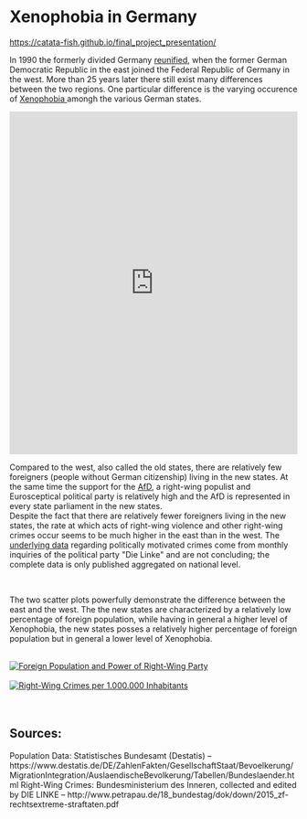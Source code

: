 # Xenophobia in Germany

https://catata-fish.github.io/final_project_presentation/

In 1990 the formerly divided Germany <a href="https://en.wikipedia.org/wiki/German_reunification">reunified</a>, when the former German Democratic Republic in the east joined the  Federal Republic of Germany in the west. More than 25 years later there still exist many differences between the two regions. One particular difference is the varying occurence of <a href="https://en.wikipedia.org/wiki/Xenophobia">Xenophobia </a> amongh the various German states. 

 <iframe src="https://catata-fish.github.io/Data-Visualization-for-All-Final-Project/" style="border:0px #FFFFFF none;" scrolling="no" frameborder="1" marginheight="0px" marginwidth="0px" height="600px" width="100%"></iframe> 

<br>

Compared to the west, also called the old states, there are relatively few foreigners (people without German citizenship) living in the new states. At the same time the support for the <a href="https://en.wikipedia.org/wiki/Alternative_for_Germany">AfD</a>, a right-wing populist and Eurosceptical political party is relatively high and the AfD is represented in every state parliament in the new states.  
Despite the fact that there are relatively fewer foreigners living in the new states, the rate at which acts of right-wing violence and other right-wing crimes occur seems to be much higher in the east than in the west. The <a href="http://www.petrapau.de/18_bundestag/dok/down/2015_zf-rechtsextreme-straftaten.pdf">underlying data</a> regarding politically motivated crimes come from monthly inquiries of the political party "Die Linke" and are not concluding; the complete data is only published aggregated on national level.

<br>

The two scatter plots powerfully demonstrate the difference between the east and the west. The the new states are characterized by a relatively low percentage of foreign population, while having in general a higher level of Xenophobia, the new states posses a relatively higher percentage of foreign population but in general a lower level of Xenophobia.  

<br>

<div class='tableauPlaceholder' id='viz1491912242689' style='position: relative'><noscript><a href='#'><img alt='Foreign Population and Power of Right-Wing Party ' src='https:&#47;&#47;public.tableau.com&#47;static&#47;images&#47;Fo&#47;ForeignPop_AfD&#47;Blatt1&#47;1_rss.png' style='border: none' /></a></noscript><object class='tableauViz'  style='display:none;'><param name='host_url' value='https%3A%2F%2Fpublic.tableau.com%2F' /> <param name='site_root' value='' /><param name='name' value='ForeignPop_AfD&#47;Blatt1' /><param name='tabs' value='no' /><param name='toolbar' value='yes' /><param name='static_image' value='https:&#47;&#47;public.tableau.com&#47;static&#47;images&#47;Fo&#47;ForeignPop_AfD&#47;Blatt1&#47;1.png' /> <param name='animate_transition' value='yes' /><param name='display_static_image' value='yes' /><param name='display_spinner' value='yes' /><param name='display_overlay' value='yes' /><param name='display_count' value='yes' /></object></div><script type='text/javascript'> var divElement = document.getElementById('viz1491912242689'); var vizElement = divElement.getElementsByTagName('object')[0]; vizElement.style.width='100%'; vizElement.style.height=(divElement.offsetWidth*0.75)+'px'; var scriptElement = document.createElement('script'); scriptElement.src = 'https://public.tableau.com/javascripts/api/viz_v1.js'; vizElement.parentNode.insertBefore(scriptElement, vizElement); </script>

<br>

<div class='tableauPlaceholder' id='viz1491913619489' style='position: relative'><noscript><a href='#'><img alt='Right-Wing Crimes  per 1.000.000 Inhabitants ' src='https:&#47;&#47;public.tableau.com&#47;static&#47;images&#47;Ri&#47;Right-WingCrimes&#47;Blatt1&#47;1_rss.png' style='border: none' /></a></noscript><object class='tableauViz'  style='display:none;'><param name='host_url' value='https%3A%2F%2Fpublic.tableau.com%2F' /> <param name='site_root' value='' /><param name='name' value='Right-WingCrimes&#47;Blatt1' /><param name='tabs' value='no' /><param name='toolbar' value='yes' /><param name='static_image' value='https:&#47;&#47;public.tableau.com&#47;static&#47;images&#47;Ri&#47;Right-WingCrimes&#47;Blatt1&#47;1.png' /> <param name='animate_transition' value='yes' /><param name='display_static_image' value='yes' /><param name='display_spinner' value='yes' /><param name='display_overlay' value='yes' /><param name='display_count' value='yes' /></object></div><script type='text/javascript'> var divElement = document.getElementById('viz1491913619489'); var vizElement = divElement.getElementsByTagName('object')[0]; vizElement.style.width='100%';vizElement.style.height=(divElement.offsetWidth*0.75)+'px'; var scriptElement = document.createElement('script'); scriptElement.src = 'https://public.tableau.com/javascripts/api/viz_v1.js'; vizElement.parentNode.insertBefore(scriptElement, vizElement); </script>

<br>
<br>

<h2>Sources:</h2>
Population Data: Statistisches Bundesamt (Destatis) – https://www.destatis.de/DE/ZahlenFakten/GesellschaftStaat/Bevoelkerung/MigrationIntegration/AuslaendischeBevolkerung/Tabellen/Bundeslaender.html  
Right-Wing Crimes: Bundesministerium des Inneren, collected and edited by DIE LINKE – http://www.petrapau.de/18_bundestag/dok/down/2015_zf-rechtsextreme-straftaten.pdf
